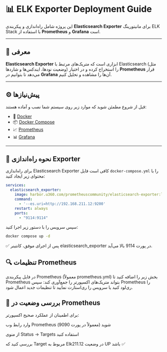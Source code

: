 # 📊 ELK Exporter Deployment Guide

این پروژه شامل راه‌اندازی و پیکربندی **Elasticsearch Exporter** برای مانیتورینگ ELK Stack با استفاده از **Prometheus** و **Grafana** است.

---

## 🧩 معرفی

**Elasticsearch Exporter** ابزاری است که متریک‌های مرتبط با Elasticsearch (مثل وضعیت نودها، ایندکس‌ها و شاردها) را استخراج کرده و در اختیار **Prometheus** قرار می‌دهد تا بتوانیم در **Grafana** آن‌ها را مشاهده و تحلیل کنیم.

---

## ⚙️ پیش‌نیازها

قبل از شروع مطمئن شوید که موارد زیر روی سیستم شما نصب و آماده هستند:

- 🐳 [Docker](https://docs.docker.com/get-docker/)
- 📦 [Docker Compose](https://docs.docker.com/compose/)
- 📈 [Prometheus](https://prometheus.io/)
- 📊 [Grafana](https://grafana.com/)

---

## 🚀 نحوه راه‌اندازی Exporter

برای راه‌اندازی Elasticsearch Exporter کافی است فایل `docker-compose.yml` را با محتوای زیر ایجاد کنید:

```yaml
services:
  elasticsearch_exporter:
    image: harbor.u360.com/prometheuscommunity/elasticsearch-exporter:latest
    command:
      - '--es.uri=http://192.168.211.12:9200'
    restart: always
    ports:
      - "9114:9114"
```

سپس سرویس را با دستور زیر اجرا کنید:

```bash
docker compose up -d
```
✅ پس از اجرای موفق، کانتینر elasticsearch_exporter در پورت 9114 بالا می‌آید.


## 🔍 تنظیمات Prometheus
در فایل پیکربندی Prometheus (معمولاً prometheus.yml) بخش زیر را اضافه کنید تا Prometheus بتواند متریک‌های اکسپورتر را جمع‌آوری کند:
سپس Prometheus را ری‌لود کنید یا سرویس را ری‌استارت نمایید تا تنظیمات جدید اعمال شود.


## 🧪 بررسی وضعیت در Prometheus
برای اطمینان از عملکرد صحیح اکسپورتر:

وارد رابط وب Prometheus شوید (معمولاً در پورت 9090)

از منوی Status → Targets استفاده کنید

بررسی کنید که Target مربوط به Elk211.12 در وضعیت UP باشد ✅